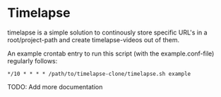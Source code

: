# Timelapse
timelapse is a simple solution to continously store specific URL's in a root/project-path and create timelapse-videos out of them.

An example crontab entry to run this script (with the example.conf-file) regularly follows:
```
*/10 * * * * /path/to/timelapse-clone/timelapse.sh example
```

TODO:
Add more documentation
